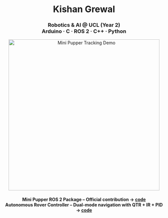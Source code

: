<h1 align="center">Kishan Grewal</h1>

<h3 align="center">
  Robotics & AI @ UCL (Year 2)<br>
  Arduino · C · ROS 2 · C++ · Python<br>
</h3>

<p align="center">
  <img src="mini_pupper_tracking_640_15.gif" alt="Mini Pupper Tracking Demo" width="480"/>
</p>

<h4 align="center">
  Mini Pupper ROS 2 Package – Official contribution → 
  <a href="https://github.com/mangdangroboticsclub/mini_pupper_ros/tree/ros2-dev/mini_pupper_tracking">code</a><br/>
  Autonomous Rover Controller – Dual-mode navigation with QTR + IR + PID → 
  <a href="https://github.com/kishan-grewal/rover-controller">code</a>
</h4>

